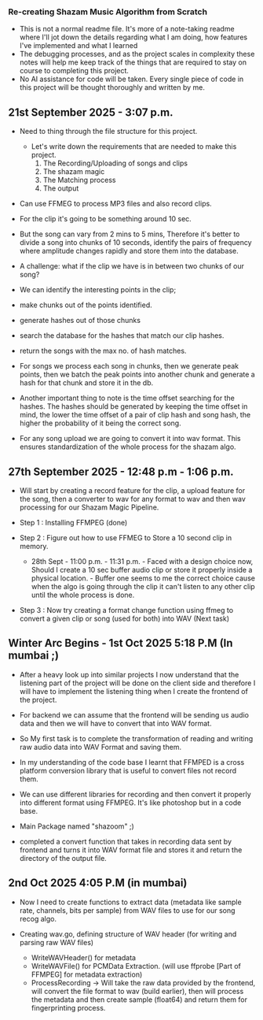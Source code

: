 ### Re-creating Shazam Music Algorithm from Scratch

- This is not a normal readme file. It's more of a note-taking readme where I'll jot down
  the details regarding what I am doing, how features I've implemented and what I learned
- The debugging processes, and as the project scales in complexity these notes will help me keep track of the things that are required to stay on course to completing this project.
- No AI assistance for code will be taken. Every single piece of code in this project will be thought thoroughly and written by me.

## 21st September 2025 - 3:07 p.m.

- Need to thing through the file structure for this project.
  - Let's write down the requirements that are needed to make this project.
    1. The Recording/Uploading of songs and clips
    2. The shazam magic 
    3. The Matching process
    4. The output 

- Can use FFMEG to process MP3 files and also record clips. 
- For the clip it's going to be something around 10 sec.
- But the song can vary from 2 mins to 5 mins, Therefore it's better to divide a song into chunks of 10 seconds, identify the pairs of frequency where amplitude changes rapidly and store them into the database.
- A challenge: what if the clip we have is in between two chunks of our song? 
- We can identify the interesting points in the clip;
- make chunks out of the points identified.
- generate hashes out of those chunks
- search the database for the hashes that match our clip hashes.
- return the songs with the max no. of hash matches.

- For songs we process each song in chunks, then we generate peak points,
then we batch the peak points into another chunk and generate a hash for that chunk and store it in the db.

- Another important thing to note is the time offset searching for the hashes. The hashes should be generated by keeping the time offset in mind, the lower the time offset of a pair of clip hash and song hash, the higher the probability of it being the correct song.

- For any song upload we are going to convert it into wav format. This ensures standardization of the whole process for the shazam algo.


## 27th September 2025 - 12:48 p.m - 1:06 p.m. 

- Will start by creating a record feature for the clip, a upload feature for the song, then a converter to wav for any format to wav and then wav processing for our Shazam Magic Pipeline.

- Step 1 : Installing FFMPEG (done)

- Step 2 : Figure out how to use FFMEG to Store a 10 second clip in memory. 
  - 28th Sept - 11:00 p.m. - 11:31 p.m.
           - Faced with a design choice now, Should I create a 10 sec buffer audio clip or store it properly inside a physical location. 
           - Buffer one seems to me the correct choice cause when the algo is going through the clip it can't listen to any other clip until the whole process is done.

- Step 3 : Now try creating a format change function using ffmeg to convert a given clip or song (used for both) into WAV (Next task)

## Winter Arc Begins - 1st Oct 2025 5:18 P.M (In mumbai ;)

- After a heavy look up into similar projects I now understand that the listening part of the project will be done on the client side and therefore I will have to implement the listening thing when I create the frontend of the project. 

- For backend we can assume that the frontend will be sending us audio data and then we will have to convert that into WAV format.

- So My first task is to complete the transformation of reading and writing raw audio data into WAV Format and saving them.

- In my understanding of the code base I learnt that FFMPED is a cross platform conversion library that is useful to convert files not record them. 

- We can use different libraries for recording and then convert it properly into different format using FFMPEG. It's like photoshop but in a code base.

- Main Package named "shazoom" ;)

- completed a convert function that takes in recording data sent by frontend and turns it into WAV format file and stores it and return the directory of the output file.

## 2nd Oct 2025 4:05 P.M (in mumbai)
- Now I need to create functions to extract data (metadata like sample rate, channels, bits per sample) from WAV files to use for our song recog algo.

- Creating wav.go, defining structure of WAV header (for writing and parsing raw WAV files)
  - WriteWAVHeader() for metadata
  - WriteWAVFile() for PCMData Extraction. (will use ffprobe [Part of FFMPEG] for metadata extraction)
  - ProcessRecording -> Will take the raw data provided by the frontend, will convert the file format to wav (build earlier), then will process the metadata and then create sample (float64) and return them for fingerprinting process.

  